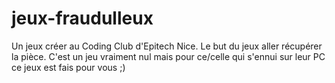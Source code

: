 # jeux-fraudulleux
Un jeux créer au Coding Club d'Epitech Nice. Le but du jeux aller récupérer la pièce. C'est un jeu vraiment nul mais pour ce/celle qui s'ennui sur leur PC ce jeux est fais pour vous ;)

